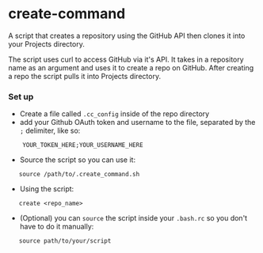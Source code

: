 # create-command
A script that creates a repository using the GitHub API then clones it into your Projects directory.

The script uses curl to access GitHub via it's API. It takes in a repository name as an argument and uses it to create a repo on GitHub.
After creating a repo the script pulls it into Projects directory.

### Set up

- Create a file called ```.cc_config``` inside of the repo directory
- add your Github OAuth token and username to the file, separated by the ```;``` delimiter, like so:

```
    YOUR_TOKEN_HERE;YOUR_USERNAME_HERE
```

- Source the script so you can use it:
 ```
    source /path/to/.create_command.sh
 ```
 
 - Using the script:
 
 ```
    create <repo_name>
 ```
 
 - (Optional) you can ```source``` the  script inside your ```.bash.rc``` so you don't have to do it manually:
 
 ```
    source path/to/your/script
 ```

